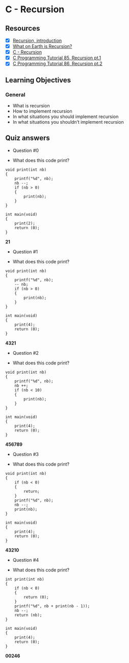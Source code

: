 # C - Recursion
## Resources
- [x] [Recursion, introduction](https://s3.eu-west-3.amazonaws.com/hbtn.intranet/uploads/misc/2021/1/2818ba6f14f644b871dcbd746925fa15b8cd5937.pdf?X-Amz-Algorithm=AWS4-HMAC-SHA256&X-Amz-Credential=AKIA4MYA5JM5DUTZGMZG%2F20230314%2Feu-west-3%2Fs3%2Faws4_request&X-Amz-Date=20230314T232741Z&X-Amz-Expires=86400&X-Amz-SignedHeaders=host&X-Amz-Signature=80011069ef3d1552f3b602bafdbb0627265e58d31165c7c2d130ad39de35e5b2)
- [x] [What on Earth is Recursion?](https://www.youtube.com/watch?v=Mv9NEXX1VHc&ab_channel=Computerphile)
- [x] [C - Recursion](https://www.tutorialspoint.com/cprogramming/c_recursion.htm)
- [x] [C Programming Tutorial 85, Recursion pt.1](https://www.youtube.com/watch?v=XGxbXMP6k8k&ab_channel=iTzAdam5X)
- [x] [C Programming Tutorial 86, Recursion pt.2](https://www.youtube.com/watch?v=7XiIS6HobNs&ab_channel=iTzAdam5X)
## Learning Objectives
### General
* What is recursion
* How to implement recursion
* In what situations you should implement recursion
* In what situations you shouldn’t implement recursion
## Quiz answers
* Question #0
- What does this code print?
```
void print(int nb)
{
    printf("%d", nb);
    nb --;
    if (nb > 0) 
    {
        print(nb);
    }
}

int main(void)
{
    print(2);
    return (0);
}
```
**21**
* Question #1
- What does this code print?
```
void print(int nb)
{
    printf("%d", nb);
    -- nb;
    if (nb > 0) 
    {
        print(nb);
    }
}

int main(void)
{
    print(4);
    return (0);
}
```
**4321**
* Question #2
- What does this code print?
```
void print(int nb)
{
    printf("%d", nb);
    nb ++;
    if (nb < 10) 
    {
        print(nb);
    }
}

int main(void)
{
    print(4);
    return (0);
}
```
**456789**
* Question #3
- What does this code print?
```
void print(int nb)
{
    if (nb < 0) 
    {
        return;
    }
    printf("%d", nb);
    nb --;
    print(nb);
}

int main(void)
{
    print(4);
    return (0);
}
```
**43210**
* Question #4
- What does this code print?
```
int print(int nb)
{
    if (nb < 0) 
    {
        return (0);
    }
    printf("%d", nb + print(nb - 1));
    nb --;
    return (nb);
}

int main(void)
{
    print(4);
    return (0);
}
```
**00246**
